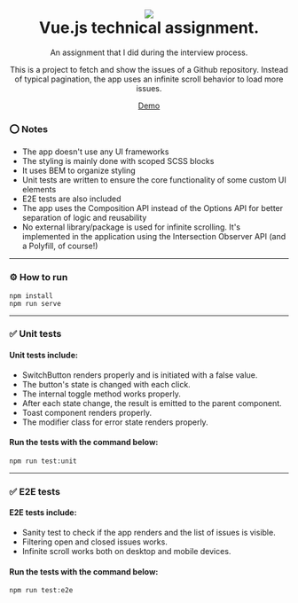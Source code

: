 <h1 align="center">
  <div> <img src="https://mosec.jsdev.best/mosec_small.png" /> </div>
  Vue.js technical assignment.
</h1>

<p align="center"> An assignment that I did during the interview process. </p>

<p align="center">
 This is a project to fetch and show the issues of a Github repository. Instead of typical pagination, the app uses an infinite scroll behavior to load more issues. 
 </p>
<div align="center">  <a href="https://mosec.jsdev.best"> Demo </a> </div>

### ⭕ Notes
- The app doesn't use any UI frameworks
- The styling is mainly done with scoped SCSS blocks
- It uses BEM to organize styling
- Unit tests are written to ensure the core functionality of some custom UI elements
- E2E tests are also included
- The app uses the Composition API instead of the Options API for better separation of logic and reusability
- No external library/package is used for infinite scrolling. It's implemented in the application using the Intersection Observer API (and a Polyfill, of course!)

---------------

### ⚙️ How to run
``` 
npm install
npm run serve
```

---------------

### ✅ Unit tests

#### Unit tests include:
- SwitchButton renders properly and is initiated with a false value.
- The button's state is changed with each click.
- The internal toggle method works properly.
- After each state change, the result is emitted to the parent component.
- Toast component renders properly.
- The modifier class for error state renders properly.

#### Run the tests with the command below:
```
npm run test:unit
```

---------------

### ✅ E2E tests
#### E2E tests include:
- Sanity test to check if the app renders and the list of issues is visible.
- Filtering open and closed issues works.
- Infinite scroll works both on desktop and mobile devices.
#### Run the tests with the command below:
```
npm run test:e2e
```
